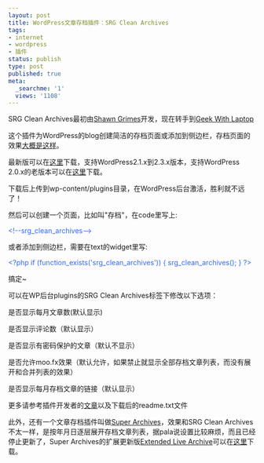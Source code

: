 ```yaml
---
layout: post
title: WordPress文章存档插件：SRG Clean Archives
tags:
- internet
- wordpress
- 插件
status: publish
type: post
published: true
meta:
  _searchme: '1'
  views: '1108'
---
```

SRG Clean Archives最初由<a href="http://www.sporadicnonsense.com/" title="Sporadic Nonsense">Shawn Grimes</a>开发，现在转手到<a href="http://www.geekwithlaptop.com/">Geek With Laptop</a>

这个插件为WordPress的blog创建简洁的存档页面或添加到侧边栏，存档页面的效果<a href="http://azalea.ztpala.com/archive/" target="_blank">大概是这样</a>。

最新版可以在<a href="http://www.geekwithlaptop.com/download-manager.php?id=45">这里</a>下载，支持WordPress2.1.x到2.3.x版本，支持WordPress 2.0.x的老版本可以在<a href="http://www.geekwithlaptop.com/download-manager.php?id=2">这里</a>下载。

下载后上传到wp-content/plugins目录，在WordPress后台激活，胜利就不远了！

然后可以创建一个页面，比如叫"存档"，在code里写上:<font color="#3366ff"> </font>

<font color="#3366ff">&lt;!--srg_clean_archives--&gt;</font>

或者添加到侧边栏，需要在text的widget里写:

<font color="#3366ff">&lt;?php if (function_exists('srg_clean_archives')) { srg_clean_archives(); } ?&gt;</font>

搞定~

可以在WP后台plugins的SRG Clean Archives标签下修改以下选项：

<!--more-->

是否显示每月文章数(默认显示)

是否显示评论数（默认显示）

是否显示有密码保护的文章（默认不显示）

是否允许moo.fx效果（默认允许，如果禁止就显示全部存档文章列表，而没有展开和合并列表的效果）

是否显示每月存档文章的链接（默认显示）

更多请参考插件开发者的<a href="http://www.geekwithlaptop.com/projects/clean-archives/" target="_blank">文章</a>以及下载后的readme.txt文件

此外，还有一个文章存档插件叫做<a href="http://jonas.rabbe.com/archives/2005/05/08/super-archives-plugin-for-wordpress/" target="_blank">Super Archives</a>，效果和SRG Clean Archives不太一样，是按年月日逐层展开存档文章列表，据pala说设置比较麻烦，而且已经停止更新了，Super Archives的扩展更新版<a href="http://www.sonsofskadi.net/extended-live-archive/">Extended Live Archive</a>可以在<a href="http://www.sonsofskadi.net/wp-content/upload/af-extended-live-archive-0.10.zip">这里</a>下载。
